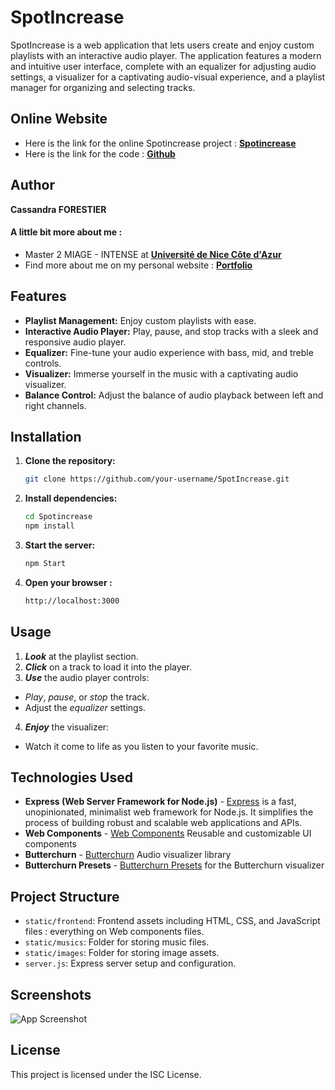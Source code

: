 # SpotIncrease

SpotIncrease is a web application that lets users create and enjoy custom playlists with an interactive audio player. The application features a modern and intuitive user interface, complete with an equalizer for adjusting audio settings, a visualizer for a captivating audio-visual experience, and a playlist manager for organizing and selecting tracks.

## Online Website
- Here is the link for the online Spotincrease project :
  [**Spotincrease**](https://spotincrease.osc-fr1.scalingo.io/)
- Here is the link for the code : [**Github**](https://github.com/Cassandraforestier/spotincrease)

## Author
**Cassandra FORESTIER** 
#### A little bit more about me : ####
- Master 2 MIAGE - INTENSE at [**Université de Nice Côte d'Azur**](https://univ-cotedazur.fr/formation/offre-de-formation/master-methodes-informatiques-appliquees-a-la-gestion-des-entreprises)
- Find more about me on my personal website : [**Portfolio**](https://cassandraforestier.github.io/portfolio/)

## Features

- **Playlist Management:** Enjoy custom playlists with ease.
- **Interactive Audio Player:** Play, pause, and stop tracks with a sleek and responsive audio player.
- **Equalizer:** Fine-tune your audio experience with bass, mid, and treble controls.
- **Visualizer:** Immerse yourself in the music with a captivating audio visualizer.
- **Balance Control:** Adjust the balance of audio playback between left and right channels.

## Installation

1. **Clone the repository:**
   ```bash
   git clone https://github.com/your-username/SpotIncrease.git
   ```
2. **Install dependencies:**
    ```bash
    cd Spotincrease
    npm install
    ```
3. **Start the server:**
    ```bash
    npm Start
    ```
4. **Open your browser :**
    ```bash
    http://localhost:3000
    ```

## Usage
1. ***Look*** at the playlist section.
2. ***Click*** on a track to load it into the player.
3. ***Use*** the audio player controls:
- *Play*, *pause*, or *stop* the track. 
- Adjust the *equalizer* settings.
4. ***Enjoy*** the visualizer:
- Watch it come to life as you listen to your favorite music.

## Technologies Used

- **Express (Web Server Framework for Node.js)** - [Express](https://expressjs.com/) is a fast, unopinionated, minimalist web framework for Node.js. It simplifies the process of building robust and scalable web applications and APIs.
- **Web Components** - [Web Components](https://developer.mozilla.org/en-US/docs/Web/API/Web_components) Reusable and customizable UI components
- **Butterchurn** - [Butterchurn](https://butterchurnviz.com/) Audio visualizer library
- **Butterchurn Presets** - [Butterchurn Presets](https://github.com/jberg/butterchurn-presets) for the Butterchurn visualizer

## Project Structure
- `static/frontend`: Frontend assets including HTML, CSS, and JavaScript files : everything on Web components files.
- `static/musics`: Folder for storing music files.
- `static/images`: Folder for storing image assets.
- `server.js`: Express server setup and configuration.

## Screenshots

![App Screenshot](https://via.placeholder.com/468x300?text=Spotincrease)

## License
This project is licensed under the ISC License.





